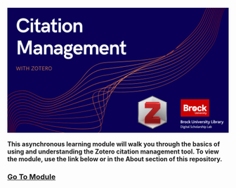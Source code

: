 ![Tool Logo](Zotero-Module-Splash.png) 
 
**This asynchronous learning module will walk you through the basics of using and understanding the Zotero citation management tool.  To view the module, use the link below or in the About section of this repository.**

### [Go To Module](https://brockdsl.github.io/A-Step-by-Step-Guide-to-Zotero/)
